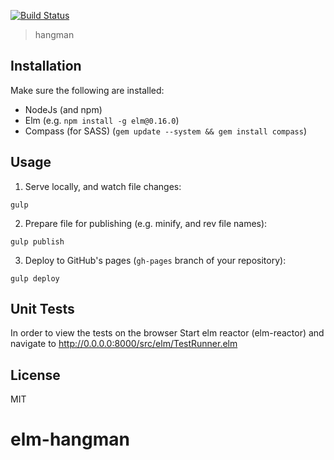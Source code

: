 [![Build Status](https://travis-ci.org/.svg?branch=master)](https://travis-ci.org/)

> hangman

## Installation

Make sure the following are installed:

* NodeJs (and npm)
* Elm (e.g. `npm install -g elm@0.16.0`)
* Compass (for SASS) (`gem update --system && gem install compass`)

## Usage

1. Serve locally, and watch file changes:

`gulp`

2. Prepare file for publishing (e.g. minify, and rev file names):

`gulp publish`

3. Deploy to GitHub's pages (`gh-pages` branch of your repository):

`gulp deploy`

## Unit Tests

In order to view the tests on the browser Start elm reactor (elm-reactor) and navigate to http://0.0.0.0:8000/src/elm/TestRunner.elm

## License

MIT
# elm-hangman
